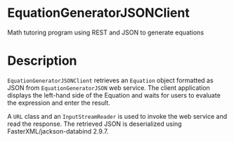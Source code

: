 # EquationGeneratorJSONClient
Math tutoring program using REST and JSON to generate equations

# Description
`EquationGeneratorJSONClient` retrieves an `Equation` object formatted as JSON from `EquationGeneratorJSON` web service. The client application displays the left-hand side of the Equation and waits for users to evaluate the expression and enter the result.

A `URL` class and an `InputStreamReader` is used to invoke the web service and read the response. The retrieved JSON is deserialized using FasterXML/jackson-databind 2.9.7.
